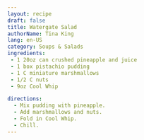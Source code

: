 ```yaml
---
layout: recipe
draft: false
title: Watergate Salad
authorName: Tina King
lang: en-US
category: Soups & Salads
ingredients:
 - 1 20oz can crushed pineapple and juice
 - 1 box pistachio pudding
 - 1 C miniature marshmallows
 - 1/2 C nuts
 - 9oz Cool Whip

directions:
  - Mix pudding with pineapple.
  - Add marshmallows and nuts.
  - Fold in Cool Whip.
  - Chill.
---
```

